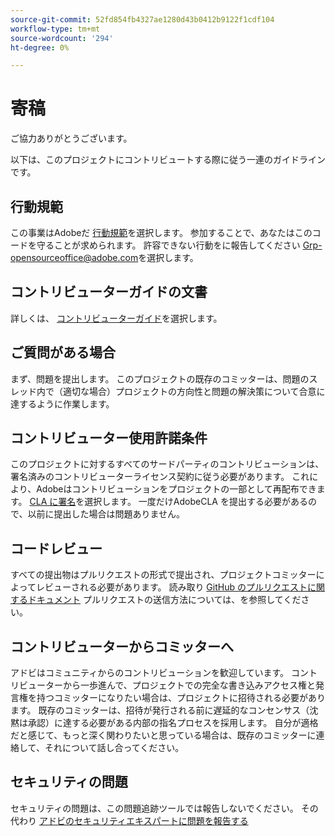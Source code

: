 ```yaml
---
source-git-commit: 52fd854fb4327ae1280d43b0412b9122f1cdf104
workflow-type: tm+mt
source-wordcount: '294'
ht-degree: 0%

---
```

# 寄稿

ご協力ありがとうございます。

以下は、このプロジェクトにコントリビュートする際に従う一連のガイドラインです。

## 行動規範

この事業はAdobeだ [行動規範](code-of-conduct.md)を選択します。 参加することで、あなたはこのコードを守ることが求められます。 許容できない行動をに報告してください
[Grp-opensourceoffice@adobe.com](mailto:Grp-opensourceoffice@adobe.com)を選択します。

## コントリビューターガイドの文書

詳しくは、 [コントリビューターガイド](https://experienceleague.adobe.com/docs/contributor/contributor-guide/introduction.html?lang=ja)を選択します。

## ご質問がある場合

まず、問題を提出します。 このプロジェクトの既存のコミッターは、問題のスレッド内で（適切な場合）プロジェクトの方向性と問題の解決策について合意に達するように作業します。

## コントリビューター使用許諾条件

このプロジェクトに対するすべてのサードパーティのコントリビューションは、署名済みのコントリビューターライセンス契約に従う必要があります。 これにより、Adobeはコントリビューションをプロジェクトの一部として再配布できます。 [CLA に署名](http://opensource.adobe.com/cla.html)を選択します。 一度だけAdobeCLA を提出する必要があるので、以前に提出した場合は問題ありません。

## コードレビュー

すべての提出物はプルリクエストの形式で提出され、プロジェクトコミッターによってレビューされる必要があります。 読み取り [GitHub のプルリクエストに関するドキュメント](https://help.github.com/articles/about-pull-requests/)
プルリクエストの送信方法については、を参照してください。

<!--
Lastly, please follow the [pull request template](PULL_REQUEST_TEMPLATE.md) when
submitting a pull request!
-->

## コントリビューターからコミッターへ

アドビはコミュニティからのコントリビューションを歓迎しています。 コントリビューターから一歩進んで、プロジェクトでの完全な書き込みアクセス権と発言権を持つコミッターになりたい場合は、プロジェクトに招待される必要があります。 既存のコミッターは、招待が発行される前に遅延的なコンセンサス（沈黙は承認）に達する必要がある内部の指名プロセスを採用します。 自分が適格だと感じて、もっと深く関わりたいと思っている場合は、既存のコミッターに連絡して、それについて話し合ってください。

## セキュリティの問題

セキュリティの問題は、この問題追跡ツールでは報告しないでください。 その代わり [アドビのセキュリティエキスパートに問題を報告する](https://helpx.adobe.com/jp/security/alertus.html)

